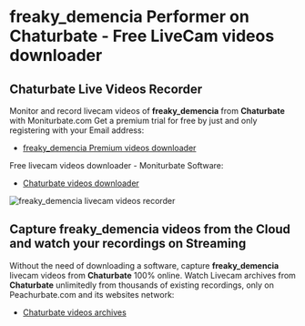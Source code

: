 # freaky_demencia Performer on Chaturbate - Free LiveCam videos downloader

## Chaturbate Live Videos Recorder

Monitor and record livecam videos of **freaky_demencia** from **Chaturbate** with Moniturbate.com
Get a premium trial for free by just and only registering with your Email address:
* [freaky_demencia Premium videos downloader](https://moniturbate.com/request-demo-licence-key.html)

Free livecam videos downloader - Moniturbate Software:
* [Chaturbate videos downloader](https://moniturbate.com/moniturbate-download-software.html)

![freaky_demencia livecam videos recorder](https://peachurnet.com/templates/moniturbate-software.png)


## Capture freaky_demencia videos from the Cloud and watch your recordings on Streaming

Without the need of downloading a software, capture **freaky_demencia** livecam videos from **Chaturbate** 100% online.
Watch Livecam archives from **Chaturbate** unlimitedly from thousands of existing recordings, only on Peachurbate.com and its websites network:
* [Chaturbate videos archives](https://peachurnet.com/)